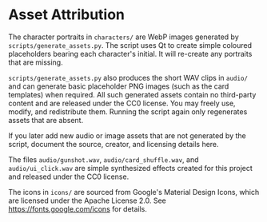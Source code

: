 # Asset Attribution

The character portraits in `characters/` are WebP images generated by
`scripts/generate_assets.py`. The script uses Qt to create simple coloured
placeholders bearing each character's initial. It will re-create any portraits
that are missing.

`scripts/generate_assets.py` also produces the short WAV clips in `audio/` and
can generate basic placeholder PNG images (such as the card templates) when
required. All such generated assets contain no third-party content and are
released under the CC0 license. You may freely use, modify, and redistribute
them. Running the script again only regenerates assets that are absent.

If you later add new audio or image assets that are not generated by the
script, document the source, creator, and licensing details here.

The files `audio/gunshot.wav`, `audio/card_shuffle.wav`, and `audio/ui_click.wav`
are simple synthesized effects created for this project and released under the
CC0 license.

The icons in `icons/` are sourced from Google's Material Design Icons, which
are licensed under the Apache License 2.0. See https://fonts.google.com/icons
for details.
